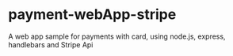 # payment-webApp-stripe
A web app sample for payments with card, using node.js, express, handlebars and Stripe Api
